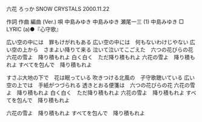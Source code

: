 六花
ろっか
SNOW CRYSTALS
2000.11.22


作詞  作曲  編曲 (Ver.)   唄
中島みゆき   中島みゆき   瀬尾一三 (1)  中島みゆき
□ LYRIC (a)●『心守歌』


広い空の中には　罪もけがれもある
広い空の中には　何もないわけじやない
広い空の上から　さまよい降りて来る
泣いて泣いてこごえた　六つの花びらの花
六花の雪よ　降り積もれよ
白く白く　ただ降り積もれよ
六花の雪よ　降り積もれよ
すべてを包んで　降り積もれよ

すさぶ大地の下で　花は眠っている
吹きつける北風の　子守歌聴いている
広い空の上では　手紙がつづられる
透きとおる便箋は　六つの花びらの花
六花の雪よ　降り積もれよ
白く白く　ただ降り積もれよ
六花の雪よ　降り積もれよ
すべてを包んで　降り積もれよ

六花の雪よ　降り積もれよ
すべてを包んで　降り積もれよ